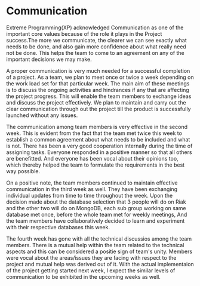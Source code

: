 # Communication

Extreme Programming(XP) acknowledged Communication as one of the important core values because of the role it plays in the 
Project success.The more we communicate, the clearer we can see exactly what needs to be done, and also gain more confidence 
about what really need not be done. This helps the team to come to an agreement on any of the important decisions we may make.

A proper communication is very much needed for a successful completion of a project. As a team, we plan to meet once or twice 
a week depending on the work load set for that particular week. The main aim of these meetings is to discuss the ongoing 
activities and hindrances if any that are affecting the project progress. This will enable the team members to exchange ideas 
and discuss the project effectively. We plan to maintain and carry out the clear communication through out the project till the product is successfully launched without any issues.

The communication among team members is very effective in the second week. This is evident from the fact that the team met 
twice this week to establish a common agreement about what needs to be included and what is not. There has been a very good 
cooperation internally during the time of assigning tasks. Everyone responded in a positive manner so that all others are 
benefitted. And everyone has been vocal about their opinions too, which thereby helped the team to formulate the requirements 
in the best way possible.

On a positive note, the team members continued to maintain effective communication in the third week as well. They have been exchanging individual updates from time to time throughout the week. Upon the decision made about the database selection that 3 people will do on Riak and the other two will do on MongoDB, each sub group working on same database met once, before the whole team met for weekly meetings, And the team members have collaboratively decided to learn and experiment with their respective databases this week.

The fourth week has gone with all the technical discussios among the team members. There is a mutual help within the team related to the technical aspects and this can be considered a positie sign of team's unity. Members were vocal about the areas/issues they are facing with respect to the project and mutual help was derived out of it. With the actual implementaion of the project getting started next week, I expect the similar levels of communication to be exhibited in the upcoming weeks as well.

